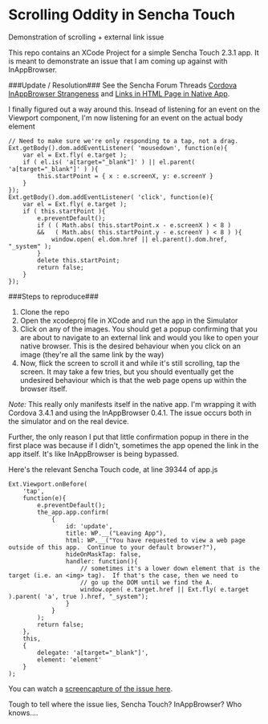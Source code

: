 Scrolling Oddity in Sencha Touch
================================

Demonstration of scrolling + external link issue

This repo contains an XCode Project for a simple Sencha Touch 2.3.1 app.  It is meant to demonstrate an issue that I am coming up against with InAppBrowser.

###Update / Resolution###
See the Sencha Forum Threads [Cordova InAppBrowser Strangeness](http://www.sencha.com/forum/showthread.php?273944-Cordova-InAppBrowser-Strangeness) and [Links in HTML Page in Native App](http://www.sencha.com/forum/showthread.php?284954-Links-in-HTML-Page-in-Native-App).  

I finally figured out a way around this.  Insead of listening for an event on the Viewport component, I'm now listening for an event on the actual body element

	// Need to make sure we're only responding to a tap, not a drag.  
	Ext.getBody().dom.addEventListener( 'mousedown', function(e){
		var el = Ext.fly( e.target );
		if ( el.is( 'a[target="_blank"]' ) || el.parent( 'a[target="_blank"]' ) ){
			this.startPoint = { x : e.screenX, y: e.screenY }
		}
	});
	Ext.getBody().dom.addEventListener( 'click', function(e){
		var el = Ext.fly( e.target );
		if ( this.startPoint ){
			e.preventDefault();
			if ( ( Math.abs( this.startPoint.x - e.screenX ) < 8 )
			&&   ( Math.abs( this.startPoint.y - e.screenY ) < 8 ) ){
			  	window.open( el.dom.href || el.parent().dom.href, "_system" );
			}
			delete this.startPoint;
			return false;
		}
	});


###Steps to reproduce###

1. Clone the repo
2. Open the xcodeproj file in XCode and run the app in the Simulator
3. Click on any of the images.  You should get a popup confirming that you are about to navigate to an external link and would you like to open your native browser.  This is the desired behaviour when you click on an image (they're all the same link by the way)
4. Now, flick the screen to scroll it and while it's still scrolling, tap the screen.  It may take a few tries, but you should eventually get the undesired behaviour which is that the web page opens up within the browser itself.

*Note:* This really only manifests itself in the native app.  I'm wrapping it with Cordova 3.4.1 and using the InAppBrowser 0.4.1.  The issue occurs both in the simulator and on the real device.

Further, the only reason I put that little confirmation popup in there in the first place was because if I didn't, sometimes the app opened the link in the app itself.  It's like InAppBrowser is being bypassed.

Here's the relevant Sencha Touch code, at line 39344 of app.js

	Ext.Viewport.onBefore(
		'tap',
		function(e){
			e.preventDefault();
			the_app.app.confirm(
				{
					id: 'update', 
					title: WP.__("Leaving App"),
					html: WP.__("You have requested to view a web page outside of this app.  Continue to your default browser?"),
					hideOnMaskTap: false,
					handler: function(){
						// sometimes it's a lower down element that is the target (i.e. an <img> tag).  If that's the case, then we need to
						// go up the DOM until we find the A.  
						window.open( e.target.href || Ext.fly( e.target ).parent( 'a', true ).href, "_system");
					}
				}
			);
			return false;
		},
		this,
		{
			delegate: 'a[target="_blank"]',
			element: 'element'
		}
	);

You can watch a [screencapture of the issue here](http://youtu.be/hmCryCAm3U4).

Tough to tell where the issue lies, Sencha Touch? InAppBrowser?  Who knows....